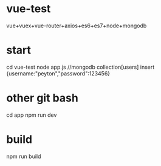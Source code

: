 # vue-test
vue+vuex+vue-router+axios+es6+es7+node+mongodb

# start
cd vue-test
node app.js  //mongodb collection[users]  insert {username:"peyton","password":123456}

# other git bash
cd app 
npm run dev

# build
npm run build
